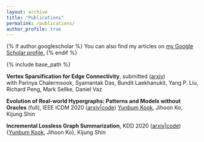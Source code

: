 ```yaml
---
layout: archive
title: "Publications"
permalink: /publications/
author_profile: true
---
```


{% if author.googlescholar %}
  You can also find my articles on <u><a href="{{author.googlescholar}}">my Google Scholar profile</a>.</u>
{% endif %}

{% include base_path %}

**Vertex Sparsification for Edge Connectivity**, submitted ([arxiv](https://arxiv.org/abs/2007.07862))  
with Parinya Chalermsook, Syamantak Das, Bundit Laekhanukit, Yang P. Liu, Richard Peng, Mark Sellke, Daniel Vaz

**Evolution of Real-world Hypergraphs: Patterns and Models without Oracles** (full), IEEE ICDM 2020 ([arxiv](https://arxiv.org/pdf/2008.12729.pdf)|[code](https://github.com/yunbum-kook/icdm20-hyperff))
<ins>Yunbum Kook</ins>, Jihoon Ko, Kijung Shin

**Incremental Lossless Graph Summarization**, KDD 2020 ([arxiv](https://arxiv.org/pdf/2006.09935.pdf)|[code](http://dmlab.kaist.ac.kr/mosso/))  
{<ins>Yunbum Kook</ins>, Jihoon Ko}, Kijung Shin


<!--
{% for post in site.publications reversed %}
  {% include archive-single.html %}
{% endfor %}
-->
